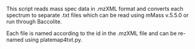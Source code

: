 This script reads mass spec data in .mzXML format and converts each spectrum to separate .txt files which can be read using mMass v.5.5.0 or run through Baccolite. 

Each file is named according to the id in the .mzXML file and can be re-named using platemap4txt.py.
